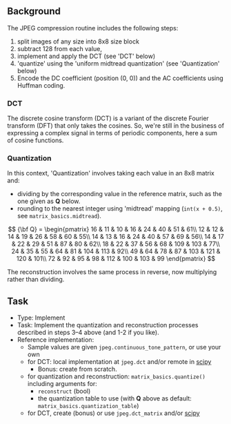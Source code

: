 ## Background

The JPEG compression routine includes the following steps:
1. split images of any size into 8x8 size block
2. subtract 128 from each value,
3. implement and apply the DCT (see 'DCT' below) 
4. 'quantize' using the 'uniform midtread quantization' (see 'Quantization' below)
5. Encode the DC coefficient (position (0, 0)) and the AC coefficients using Huffman coding. 


### DCT

The discrete cosine transform (DCT) is a variant of the discrete Fourier transform (DFT) that only takes the cosines.
So, we're still in the business of expressing a complex signal in terms of periodic components,
here a sum of cosine functions.


### Quantization

In this context, 'Quantization' involves taking each value in an 8x8 matrix and:
- dividing by the corresponding value in the reference matrix, such as the one given as **Q** below.
- rounding to the nearest integer using 'midtread' mapping (`int(x + 0.5)`, see `matrix_basics.midtread`).

$$
{\bf Q} = \begin{pmatrix}
16 & 11 & 10 & 16 & 24 & 40 & 51 & 61\\
12 & 12 & 14 & 19 & 26 & 58 & 60 & 55\\
14 & 13 & 16 & 24 & 40 & 57 & 69 & 56\\
14 & 17 & 22 & 29 & 51 & 87 & 80 & 62\\
18 & 22 & 37 & 56 & 68 & 109 & 103 & 77\\
24 & 35 & 55 & 64 & 81 & 104 & 113 & 92\\
49 & 64 & 78 & 87 & 103 & 121 & 120 & 101\\
72 & 92 & 95 & 98 & 112 & 100 & 103 & 99
\end{pmatrix}
$$

The reconstruction involves the same process in reverse, now multiplying rather than dividing.


## Task

- Type: Implement
- Task: Implement the quantization and reconstruction processes described in steps 3–4 above (and 1-2 if you like).
- Reference implementation:
  - Sample values are given `jpeg.continuous_tone_pattern`, or use your own
  - for DCT: local implementation at `jpeg.dct` and/or remote in [scipy](https://docs.scipy.org/doc/scipy/reference/generated/scipy.fftpack.dct.html)
    - Bonus: create from scratch.
  - for quantization and reconstruction: `matrix_basics.quantize()` including arguments for:
    - `reconstruct` (bool)
    - the quantization table to use (with **Q** above as default: `matrix_basics.quantization_table`)
  - for DCT, create (bonus) or use `jpeg.dct_matrix` and/or [scipy](https://docs.scipy.org/doc/scipy/reference/generated/scipy.fftpack.dct.html)
